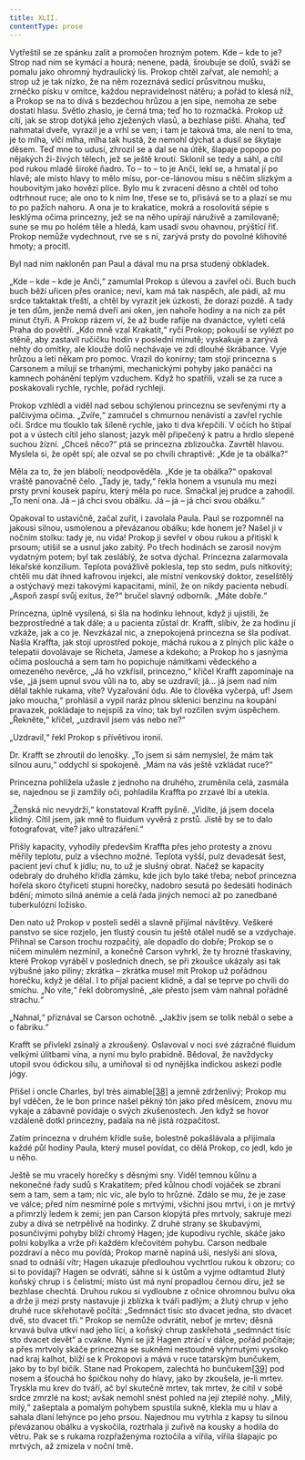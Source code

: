 ```yaml
---
title: XLII.
contentType: prose
---
```


  

Vytřeštil se ze spánku zalit a promočen hrozným potem. Kde – kde to je? Strop nad ním se kymácí a hourá; nenene, padá, šroubuje se dolů, sváží se pomalu jako ohromný hydraulický lis. Prokop chtěl zařvat, ale nemohl; a strop už je tak nízko, že na něm rozeznává sedící průsvitnou mušku, zrnéčko písku v omítce, každou nepravidelnost nátěru; a pořád to klesá níž, a Prokop se na to dívá s bezdechou hrůzou a jen sípe, nemoha ze sebe dostati hlasu. Světlo zhaslo, je černá tma; teď ho to rozmačká. Prokop už cítí, jak se strop dotýká jeho zježených vlasů, a bezhlase piští. Ahaha, teď nahmatal dveře, vyrazil je a vrhl se ven; i tam je taková tma, ale není to tma, je to mlha, vlčí mlha, mlha tak hustá, že nemohl dýchat a dusil se škytaje děsem. Teď mne to udusí, zhrozil se a dal se na útěk, šlapaje popopo po nějakých ži-živých tělech, jež se ještě kroutí. Sklonil se tedy a sáhl, a cítil pod rukou mladé široké ňadro. To – to – to je Anči, lekl se, a hmatal jí po hlavě; ale místo hlavy to mělo mísu, por-ce-lánovou mísu s něčím slizkým a houbovitým jako hovězí plíce. Bylo mu k zvracení děsno a chtěl od toho odtrhnout ruce; ale ono to k nim lne, třese se to, přisává se to a plazí se mu to po pažích nahoru. A ona je to krakatice, mokrá a rosolovitá sépie s lesklýma očima princezny, jež se na něho upírají náruživě a zamilovaně; sune se mu po holém těle a hledá, kam usadí svou ohavnou, prýštící řiť. Prokop nemůže vydechnout, rve se s ní, zarývá prsty do povolné klihovité hmoty; a procitl.

Byl nad ním nakloněn pan Paul a dával mu na prsa studený obkladek.

„Kde – kde – kde je Anči,“ zamumlal Prokop s úlevou a zavřel oči. Buch buch buch běží uřícen přes oranice; neví, kam má tak naspěch, ale pádí, až mu srdce taktaktak třeští, a chtěl by vyrazit jek úzkosti, že dorazí pozdě. A tady je ten dům, jenže nemá dveří ani oken, jen nahoře hodiny a na nich za pět minut čtyři. A Prokop rázem ví, že až bude rafije na dvanáctce, vyletí celá Praha do povětří. „Kdo mně vzal Krakatit,“ ryčí Prokop; pokouší se vylézt po stěně, aby zastavil ručičku hodin v poslední minutě; vyskakuje a zarývá nehty do omítky, ale klouže dolů nechávaje ve zdi dlouhé škrábance. Vyje hrůzou a letí někam pro pomoc. Vrazil do konírny; tam stojí princezna s Carsonem a milují se trhanými, mechanickými pohyby jako panáčci na kamnech pohánění teplým vzduchem. Když ho spatřili, vzali se za ruce a poskakovali rychle, rychle, pořád rychleji.

Prokop vzhlédl a viděl nad sebou schýlenou princeznu se sevřenými rty a palčivýma očima. „Zvíře,“ zamručel s chmurnou nenávistí a zavřel rychle oči. Srdce mu tlouklo tak šíleně rychle, jako ti dva křepčili. V očích ho štípal pot a v ústech cítil jeho slanost; jazyk měl připečený k patru a hrdlo slepené suchou žízní. „Chceš něco?“ ptá se princezna zblizoučka. Zavrtěl hlavou. Myslela si, že opět spí; ale ozval se po chvíli chraptivě: „Kde je ta obálka?“

Měla za to, že jen blábolí; neodpověděla. „Kde je ta obálka?“ opakoval vraště panovačně čelo. „Tady je, tady,“ řekla honem a vsunula mu mezi prsty první kousek papíru, který měla po ruce. Smačkal jej prudce a zahodil. „To není ona. Já – já chci svou obálku. Já – já – já chci svou obálku.“

Opakoval to ustavičně, začal zuřit, i zavolala Paula. Paul se rozpomněl na jakousi silnou, usmolenou a převázanou obálku; kde honem je? Našel ji v nočním stolku: tady je, nu vida! Prokop ji sevřel v obou rukou a přitiskl k prsoum; utišil se a usnul jako zabitý. Po třech hodinách se zarosil novým vydatným potem; byl tak zesláblý, že sotva dýchal. Princezna zalarmovala lékařské konzilium. Teplota povážlivě poklesla, tep sto sedm, puls nitkovitý; chtěli mu dát ihned kafrovou injekci, ale místní venkovský doktor, zeselštělý a ostýchavý mezi takovými kapacitami, mínil, že on nikdy pacienta nebudí. „Aspoň zaspí svůj exitus, že?“ bručel slavný odborník. „Máte dobře.“

Princezna, úplně vysílená, si šla na hodinku lehnout, když ji ujistili, že bezprostředně a tak dále; a u pacienta zůstal dr. Krafft, slíbiv, že za hodinu jí vzkáže, jak a co je. Nevzkázal nic, a znepokojená princezna se šla podívat. Našla Kraffta, jak stojí uprostřed pokoje, máchá rukou a z plných plic káže o telepatii dovolávaje se Richeta, Jamese a kdekoho; a Prokop ho s jasnýma očima poslouchá a sem tam ho popichuje námitkami vědeckého a omezeného nevěrce, „Já ho vzkřísil, princezno,“ křičel Krafft zapomínaje na vše, „já jsem upnul svou vůli na to, aby se uzdravil; já… já jsem nad ním dělal takhle rukama, víte? Vyzařování ódu. Ale to člověka vyčerpá, uf! Jsem jako moucha,“ prohlásil a vypil naráz plnou sklenici benzinu na koupání pravazek, pokládaje to nejspíš za víno; tak byl rozčilen svým úspěchem. „Řekněte,“ křičel, „uzdravil jsem vás nebo ne?“

„Uzdravil,“ řekl Prokop s přívětivou ironií.

Dr. Krafft se zhroutil do lenošky. „To jsem si sám nemyslel, že mám tak silnou auru,“ oddychl si spokojeně. „Mám na vás ještě vzkládat ruce?“

Princezna pohlížela užasle z jednoho na druhého, zruměnila celá, zasmála se, najednou se jí zamžily oči, pohladila Kraffta po zrzavé lbi a utekla.

„Ženská nic nevydrží,“ konstatoval Krafft pyšně. „Vidíte, já jsem docela klidný. Cítil jsem, jak mně to fluidum vyvěrá z prstů. Jistě by se to dalo fotografovat, víte? jako ultrazáření.“

Přišly kapacity, vyhodily především Kraffta přes jeho protesty a znovu měřily teplotu, pulz a všechno možné. Teplota vyšší, pulz devadesát šest, pacient jeví chuť k jídlu; nu, to už je slušný obrat. Načež se kapacity odebraly do druhého křídla zámku, kde jich bylo také třeba; neboť princezna hořela skoro čtyřiceti stupni horečky, nadobro sesutá po šedesáti hodinách bdění; mimoto silná anémie a celá řada jiných nemocí až po zanedbané tuberkulózní ložisko.

Den nato už Prokop v posteli seděl a slavně přijímal návštěvy. Veškeré panstvo se sice rozjelo, jen tlustý cousin tu ještě otálel nudě se a vzdychaje. Přihnal se Carson trochu rozpačitý, ale dopadlo do dobře; Prokop se o ničem minulém nezmínil, a konečně Carson vyhrkl, že ty hrozné třaskaviny, které Prokop vyráběl v posledních dnech, se při zkoušce ukázaly asi tak výbušné jako piliny; zkrátka – zkrátka musel mít Prokop už pořádnou horečku, když je dělal. I to přijal pacient klidně, a dal se teprve po chvíli do smíchu. „No víte,“ řekl dobromyslně, „ale přesto jsem vám nahnal pořádně strachu.“

„Nahnal,“ přiznával se Carson ochotně. „Jakživ jsem se tolik nebál o sebe a o fabriku.“

Krafft se přivlekl zsinalý a zkroušený. Oslavoval v noci své zázračné fluidum velkými úlitbami vína, a nyní mu bylo prabídně. Bědoval, že navždycky utopil svou ódickou sílu, a umiňoval si od nynějška indickou askezi podle jógy.

Přišel i oncle Charles, byl très aimable[\[38\]](./resources/undefined) a jemně zdrženlivý; Prokop mu byl vděčen, že le bon prince našel pěkný tón jako před měsícem, znovu mu vykaje a zábavně povídaje o svých zkušenostech. Jen když se hovor vzdáleně dotkl princezny, padala na ně jistá rozpačitost.

Zatím princezna v druhém křídle suše, bolestně pokašlávala a přijímala každé půl hodiny Paula, který musel povídat, co dělá Prokop, co jedl, kdo je u něho.

Ještě se mu vracely horečky s děsnými sny. Viděl temnou kůlnu a nekonečné řady sudů s Krakatitem; před kůlnou chodí vojáček se zbraní sem a tam, sem a tam; nic víc, ale bylo to hrůzné. Zdálo se mu, že je zase ve válce; před ním nesmírné pole s mrtvými, všichni jsou mrtvi, i on je mrtvý a přimrzlý ledem k zemi; jen pan Carson klopýtá přes mrtvoly, sakruje mezi zuby a dívá se netrpělivě na hodinky. Z druhé strany se škubavými, posunčivými pohyby blíží chromý Hagen; jde kupodivu rychle, skáče jako polní kobylka a vrže při každém křečovitém pohybu. Carson nedbale pozdraví a něco mu povídá; Prokop marně napíná uši, neslyší ani slova, snad to odnáší vítr; Hagen ukazuje předlouhou vychrtlou rukou k obzoru; co si to povídají? Hagen se odvrátí, sáhne si k ústům a vyjme odtamtud žlutý koňský chrup i s čelistmi; místo úst má nyní propadlou černou díru, jež se bezhlase chechtá. Druhou rukou si vydloubne z očnice ohromnou bulvu oka a drže ji mezi prsty nastavuje ji zblízka k tváři padlým; a žlutý chrup v jeho druhé ruce skřehotavě počítá: „Sedmnáct tisíc sto dvacet jedna, sto dvacet dvě, sto dvacet tři.“ Prokop se nemůže odvrátit, neboť je mrtev; děsná krvavá bulva utkví nad jeho lící, a koňský chrup zaskřehotá „sedmnáct tisíc sto dvacet devět“ a cvakne. Nyní se již Hagen ztrácí v dálce, pořád počítaje; a přes mrtvoly skáče princezna se sukněmi nestoudně vyhrnutými vysoko nad kraj kalhot, blíží se k Prokopovi a mává v ruce tatarským bunčukem, jako by to byl bičík. Stane nad Prokopem, zalechtá ho bunčukem[\[39\]](./resources/undefined) pod nosem a šťouchá ho špičkou nohy do hlavy, jako by zkoušela, je-li mrtev. Tryskla mu krev do tváří, ač byl skutečně mrtev, tak mrtev, že cítil v sobě srdce zmrzlé na kost; avšak nemohl snést pohled na její ztepilé nohy. „Milý, milý,“ zašeptala a pomalým pohybem spustila sukně, klekla mu u hlav a sahala dlaní lehýnce po jeho prsou. Najednou mu vytrhla z kapsy tu silnou převázanou obálku a vyskočila, roztrhala ji zuřivě na kousky a hodila do větru. Pak se s rukama rozpřaženýma roztočila a vířila, vířila šlapajíc po mrtvých, až zmizela v noční tmě.
